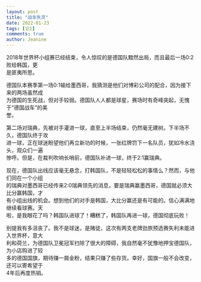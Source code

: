 ```yaml
---
layout: post
title: "战车失灵"
date: 2022-01-23
tags: [记1]
comments: true
author: Jeanine 
---
```

2018年世界杯小组赛已经结束，令人惊叹的是德国队黯然出局，而且最后一场0:2败给韩国，更  
是匪夷所思。  

德国队本赛季第一场0:1输给墨西哥，我猜测是他们对博彩公司的配合，因为接下来的两场虽然成  
为德国的生死战，但对手较弱。德国队人人都是球星，赛场时有奇峰突起，无愧于“德国战车”的美  
誉。  

第二场对瑞典，先被对手灌进一球，直至上半场结束，仍然毫无建树。下半场不久，德国队终于攻  
进一球，正在球迷盼望他们再立新功的时候，一张红牌罚下一名队员，犹如冷水浇头，观众们一遍  
惨呼。但是，在裁判吹响长哨前，德国队补进一球，终于2:1赢瑞典。  

现在，德国队出线应该毫无悬念，打韩国队，不是轻轻松松的事情么？然而，与他们同在一个小组  
的瑞典对墨西哥已经传来2:0瑞典领先的消息，要是瑞典赢墨西哥，德国就必须大比分赢韩国，才  
有小组出线的机会。想到他们的对手是韩国，大比分赢还是有可能的。信心满满地继续看球赛。天  
啦，是我眼花了吗？韩国队进球了！糟糕了，韩国队再进一球，德国彻底玩败！  

别提我有多沮丧了。我不是球迷，是赌徒，这次有两支老牌劲旅预选赛失利未能进入世界杯，意大  
利和荷兰，为德国队卫冕冠军扫除了很大的障碍，我自然毫不犹豫地押宝德国队，为小店购进了较  
多的德国国旗，期待赚一屑金粉，结果只赚了些存货。幸好，国旗一般不会改变，还可以寄希望于  
4年后再度热销。
